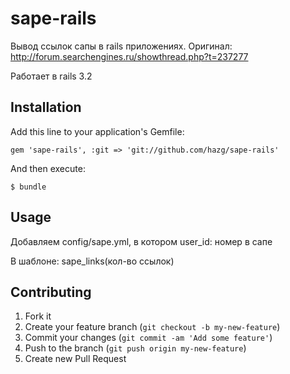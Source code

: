 # sape-rails

Вывод ссылок сапы в rails приложениях.
Оригинал: http://forum.searchengines.ru/showthread.php?t=237277

Работает в rails 3.2


## Installation

Add this line to your application's Gemfile:

    gem 'sape-rails', :git => 'git://github.com/hazg/sape-rails'

And then execute:

    $ bundle

## Usage
  
  Добавляем config/sape.yml, в котором
    user_id: номер в сапе

  В шаблоне: 
    sape_links(кол-во ссылок)


## Contributing

1. Fork it
2. Create your feature branch (`git checkout -b my-new-feature`)
3. Commit your changes (`git commit -am 'Add some feature'`)
4. Push to the branch (`git push origin my-new-feature`)
5. Create new Pull Request
